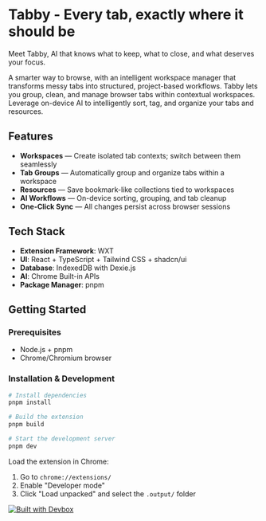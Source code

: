 # Tabby - Every tab, exactly where it should be

Meet Tabby, AI that knows what to keep, what to close, and what deserves your
focus.

A smarter way to browse, with an intelligent workspace manager that transforms
messy tabs into structured, project-based workflows. Tabby lets you group,
clean, and manage browser tabs within contextual workspaces. Leverage on-device
AI to intelligently sort, tag, and organize your tabs and resources.

## Features

- **Workspaces** — Create isolated tab contexts; switch between them seamlessly
- **Tab Groups** — Automatically group and organize tabs within a workspace
- **Resources** — Save bookmark-like collections tied to workspaces
- **AI Workflows** — On-device sorting, grouping, and tab cleanup
- **One-Click Sync** — All changes persist across browser sessions

## Tech Stack

- **Extension Framework**: WXT
- **UI**: React + TypeScript + Tailwind CSS + shadcn/ui
- **Database**: IndexedDB with Dexie.js
- **AI**: Chrome Built-in APIs
- **Package Manager**: pnpm

## Getting Started

### Prerequisites

- Node.js + pnpm
- Chrome/Chromium browser

### Installation & Development

```bash
# Install dependencies
pnpm install

# Build the extension
pnpm build

# Start the development server
pnpm dev
```

Load the extension in Chrome:

1. Go to `chrome://extensions/`
2. Enable "Developer mode"
3. Click "Load unpacked" and select the `.output/` folder

[![Built with Devbox](https://www.jetify.com/img/devbox/shield_galaxy.svg)](https://www.jetify.com/devbox/docs/)

